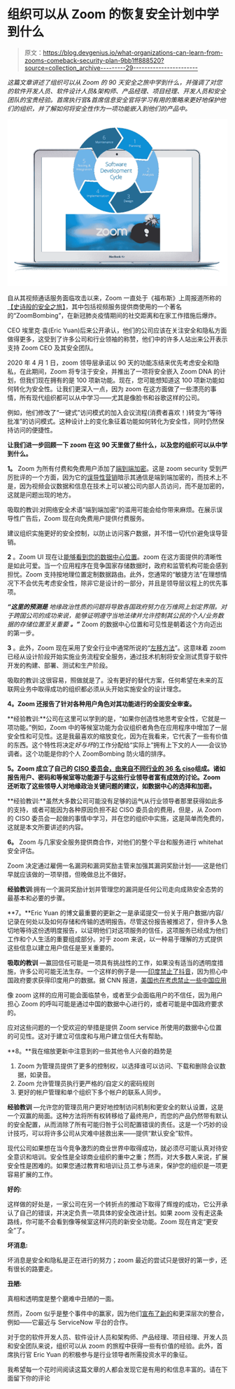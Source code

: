 # 组织可以从 Zoom 的恢复安全计划中学到什么

> 原文：<https://blog.devgenius.io/what-organizations-can-learn-from-zooms-comeback-security-plan-9bb1ff888520?source=collection_archive---------29----------------------->

*这篇文章讲述了组织可以从 Zoom 的 90 天安全之旅中学到什么，并强调了对您的软件开发人员、软件设计人员&架构师、产品经理、项目经理、开发人员和安全团队的宝贵经验。首席执行官&首席信息安全官将学习有用的策略来更好地保护他们的组织，并了解如何将安全性作为一项功能嵌入到他们的产品中。*

![](img/691e59034239af3f4ff2be051ef0bc3d.png)

自从其视频通话服务面临攻击以来，Zoom 一直处于《福布斯》上周报道所称的[【史诗般的安全之旅】](https://www.forbes.com/sites/kateoflahertyuk/2020/07/02/zoom-security-100-new-features-later-can-you-trust-zoom-yet/#4f0b84c1336e)，其中包括视频服务提供商使用的一个著名的“ZoomBombing”，在新冠肺炎疫情期间的社交距离和在家工作措施后爆炸。

CEO 埃里克·袁(Eric Yuan)后来公开承认，他们的公司应该在关注安全和隐私方面做得更多，这受到了许多公司和行业领袖的称赞，他们中的许多人站出来公开表示支持 Zoom CEO 及其安全团队。

2020 年 4 月 1 日，zoom 领导层承诺以 90 天的功能冻结来优先考虑安全和隐私，在此期间，Zoom 将专注于安全，并推出了一项将安全嵌入 Zoom DNA 的计划，但我们现在拥有的是 100 项新功能。现在，您可能想知道这 100 项新功能如何转化为安全性。让我们更深入一点，因为 zoom 在这方面做了一些漂亮的事情，所有现代组织都可以从中学习——尤其是像脸书和谷歌这样的公司。

例如，他们修改了“一键式”访问模式的加入会议流程(消费者喜欢！)转变为“等待批准”的访问模式。这种设计上的变化象征着功能如何转化为安全性，同时仍然保持访问的便捷性。

**让我们进一步回顾一下 zoom 在这 90 天里做了些什么，以及您的组织可以从中学到什么。**

**1。** Zoom 为所有付费和免费用户添加了[端到端加密](https://blog.zoom.us/end-to-end-encryption-update/)。这是 zoom security 受到严厉批评的一个方面，因为它的[误导性营销](https://theintercept.com/2020/03/31/zoom-meeting-encryption/)暗示其通信是端到端加密的，而技术上不是，因为视频会议数据和信息在技术上可以被公司内部人员访问，而不是加密的，这就是问题出现的地方。

吸取的教训:对网络安全术语“端到端加密”的滥用可能会给你带来麻烦。在展示误导性广告后，Zoom 现在向免费用户提供付费服务。

建议组织实施更好的安全控制，以防止访问客户数据，并不惜一切代价避免误导营销。

**2** 。Zoom UI 现在让[能够看到您的数据中心位置](https://blog.zoom.us/data-routing-control-is-here/)。zoom 在这方面提供的清晰性是如此可爱。当一个应用程序在竞争国家存储数据时，政府和监管机构可能会感到担忧。Zoom 支持按地理位置定制数据路由。此外，您通常的“敏捷方法”在理想情况下不会优先考虑安全性，除非它是设计的一部分，并且是领导层议程上的优先事项。

***“这里的预测是*** *地缘政治性质的问题将导致各国政府努力在万维网上划定界限。对于跨国公司的成功来说，能够证明遵守当地法律并允许控制其公民的个人/业务数据的存储位置至关重要* ***。”*** Zoom 的数据中心位置和可见性是朝着这个方向迈出的第一步。

**3** 。此外，Zoom 现在采用了安全行业中通常所说的“[左移方法](https://www.synopsys.com/blogs/software-security/shift-left-application-security-tools/)”。这意味着 zoom 已经从设计阶段开始实施业务流程安全服务，通过技术机制将安全测试贯穿于软件开发的构建、部署、测试和生产阶段。

吸取的教训:这很容易，照做就是了。没有更好的替代方案，任何希望在未来的互联网业务中取得成功的组织都必须从头开始实施安全的设计理念。

**4。Zoom 还报告了针对各种用户角色对其功能进行的全面安全审查。**

**经验教训:**公司在这里可以学到的是，“如果你创造性地思考安全性，它就是一项功能。”例如，Zoom 中的等候室功能为会议组织者角色在应用程序中增加了一层安全性和可见性。这是我最喜欢的缩放变化，因为在我看来，它代表了一些有价值的东西。这个特性将决定*好与坏*的工作分配给“实际上”拥有上下文的人——会议协调者。这个功能是你的个人 ZoomBombing 防火墙的排序。

**5。Zoom 成立了自己的 [CISO 委员会，由来自不同行业的 36 名 ciso](https://www.bleepingcomputer.com/news/security/zoom-creates-council-of-cisos-to-solve-security-privacy-issues/)组成。诸如报告用户、密码和等候室等功能源于与这些行业领导者富有成效的讨论。Zoom 还听取了这些领导人对地缘政治关键问题的建议，如数据中心的选择和加密。**

**经验教训:**虽然大多数公司可能没有足够的运气从行业领导者那里获得如此多的支持，或者可能因为各种原因负担不起 CISO 委员会的费用，但是，从 Zoom 的 CISO 委员会一起做的事情中学习，并在您的组织中实施，这是简单而免费的，这就是本文所要讲述的内容。

**6。** Zoom 与几家安全服务提供商合作，对他们的整个平台和服务进行 whitehat 安全评估。

Zoom 决定通过雇佣一名漏洞和漏洞奖励主管来加强其漏洞奖励计划——这是他们早就应该做的一项举措，但晚做总比不做好。

**经验教训**:拥有一个漏洞奖励计划并管理您的漏洞是任何公司走向成熟安全态势的最基本和必要的步骤。

**7。**Eric Yuan 的博文最重要的更新之一是承诺提交一份关于用户数据/内容/记录在何处以及如何存储和传输的透明报告。尽管这份报告被推迟了，但许多人急切地等待这份透明度报告，以证明他们对这项服务的信任，这项服务已经成为他们工作和个人生活的重要组成部分。对于 zoom 来说，以一种易于理解的方式提供这些信息以建立用户信任是至关重要的。

**吸取的教训** —赢回信任可能是一项具有挑战性的工作，如果没有适当的透明度措施，许多公司可能无法生存。一个这样的例子是——[印度禁止了抖音](https://edition.cnn.com/2020/06/30/tech/tiktok-india-ban-intl-hnk/index.html)，因为担心中国政府要求获得印度用户的数据。据 CNN 报道，[美国也在考虑禁止一些中国应用](https://www.cnn.com/2020/07/07/tech/us-tiktok-ban/index.html)

像 zoom 这样的应用可能会面临禁令，或者至少会面临用户的不信任，因为用户担心 Zoom 的呼叫可能是通过中国的数据中心进行的，或者可能是中国政府要求的。

应对这些问题的一个受欢迎的举措是提供 Zoom service 所使用的数据中心位置的可见性。这对于建立可信度和与用户建立信任大有帮助。

**8。**我在缩放更新中注意到的一些其他令人兴奋的趋势是

1.  Zoom 为管理员提供了更多的控制权，以选择谁可以访问、下载和删除会议数据，如录音。
2.  Zoom 允许管理员执行更严格的/自定义的密码规则
3.  更好的帐户管理和单个组织下多个帐户的联系人同步。

**经验教训** —允许您的管理员用户更好地控制访问机制和更安全的默认设置，这是一个双赢的局面。这种方法将所有权转移给了最终用户，而您的产品仍然带有默认的安全配置，从而消除了所有可能归咎于公司配置错误的责任。这是一个巧妙的设计技巧，可以将许多公司从灾难中拯救出来——提供“默认安全”软件。

现代公司如果想在当今竞争激烈的商业世界中取得成功，就必须尽可能认真对待安全意识和培训。安全性是全球商业组织的重中之重；然而，对大多数人来说，扩展安全性是困难的。如果您通过教育和培训让员工参与进来，保护您的组织是一项更容易扩展的工作。

**好的:**

这样做的好处是，一家公司在另一个转折点的推动下取得了辉煌的成功，它公开承认了自己的错误，并决定负责一项具体的安全改进计划。如果 zoom 没有走这条路线，你可能不会看到像等候室这样闪亮的新安全功能。Zoom 现在肯定“更安全”了。

**坏消息:**

坏消息是安全和隐私是正在进行的努力；zoom 最近的尝试只是很好的第一步，还有很长的路要走。

**丑陋:**

真相和透明度是整个磨难中丑陋的一面。

然而，Zoom 似乎是整个事件中的赢家，因为他们[宣布了新的](https://techcrunch.com/2020/07/07/zoom-announces-new-hardware-as-a-service-offering-to-run-on-servicenow/)和更深层次的整合，例如——它最近与 ServiceNow 平台的合作。

对于您的软件开发人员、软件设计人员和架构师、产品经理、项目经理、开发人员和安全团队来说，组织可以从 zoom 的旅程中获得一些有价值的经验。此外，首席执行官 Eric Yuan 的积极参与是行业领导者所需投资水平的象征。

我希望每一个花时间阅读这篇文章的人都会发现它是有用的和信息丰富的。请在下面留下你的评论